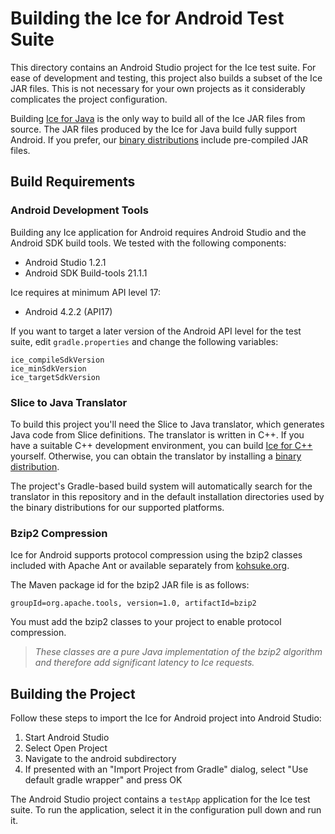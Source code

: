 # Building the Ice for Android Test Suite

This directory contains an Android Studio project for the Ice test suite. For ease
of development and testing, this project also builds a subset of the Ice JAR files.
This is not necessary for your own projects as it considerably complicates the
project configuration.

Building [Ice for Java](../java/BuildInstructions.md) is the only way to build all
of the Ice JAR files from source. The JAR files produced by the Ice for Java build
fully support Android. If you prefer, our [binary distributions][1] include
pre-compiled JAR files.

## Build Requirements

### Android Development Tools

Building any Ice application for Android requires Android Studio and the Android
SDK build tools. We tested with the following components:

- Android Studio 1.2.1
- Android SDK Build-tools 21.1.1

Ice requires at minimum API level 17:

- Android 4.2.2 (API17)

If you want to target a later version of the Android API level for the test
suite, edit `gradle.properties` and change the following variables:

    ice_compileSdkVersion
    ice_minSdkVersion
    ice_targetSdkVersion

### Slice to Java Translator

To build this project you'll need the Slice to Java translator, which generates
Java code from Slice definitions. The translator is written in C++. If you have
a suitable C++ development environment, you can build [Ice for C++](../cpp)
yourself. Otherwise, you can obtain the translator by installing a
[binary distribution][1].

The project's Gradle-based build system will automatically search for the
translator in this repository and in the default installation directories used
by the binary distributions for our supported platforms.

### Bzip2 Compression

Ice for Android supports protocol compression using the bzip2 classes included
with Apache Ant or available separately from [kohsuke.org]().

The Maven package id for the bzip2 JAR file is as follows:

    groupId=org.apache.tools, version=1.0, artifactId=bzip2

You must add the bzip2 classes to your project to enable protocol compression.

> *These classes are a pure Java implementation of the bzip2 algorithm and
therefore add significant latency to Ice requests.*

## Building the Project

Follow these steps to import the Ice for Android project into Android Studio:

1. Start Android Studio
2. Select Open Project
3. Navigate to the android subdirectory
4. If presented with an "Import Project from Gradle" dialog, select
   "Use default gradle wrapper" and press OK 

The Android Studio project contains a `testApp` application for the Ice test
suite. To run the application, select it in the configuration pull down and run it.

[1]: https://zeroc.com/download.html
